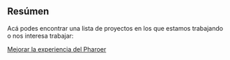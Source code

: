 Resúmen
-------

Acá podes encontrar una lista de proyectos en los que estamos trabajando o nos interesa trabajar:

[Mejorar la experiencia del Pharoer](mejorar-la-experiencia-del-pharoer.html)
